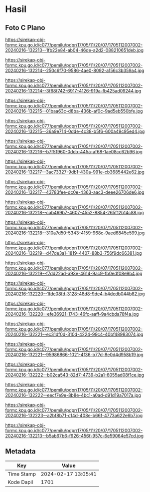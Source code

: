 # Hasil

## Foto C Plano

https://sirekap-obj-formc.kpu.go.id/c077/pemilu/pdpr/17/05/11/20/07/1705112007002-20240216-132213--1fb22e84-ab04-46de-a2d2-088210651deb.jpg

https://sirekap-obj-formc.kpu.go.id/c077/pemilu/pdpr/17/05/11/20/07/1705112007002-20240216-132214--250c6f70-9586-4ae0-8092-a156c3b359a4.jpg

https://sirekap-obj-formc.kpu.go.id/c077/pemilu/pdpr/17/05/11/20/07/1705112007002-20240216-132214--3f68f742-6917-4126-919a-fb425ad09244.jpg

https://sirekap-obj-formc.kpu.go.id/c077/pemilu/pdpr/17/05/11/20/07/1705112007002-20240216-132215--01baa63c-d8ba-436b-af0c-9ad5eb550bfe.jpg

https://sirekap-obj-formc.kpu.go.id/c077/pemilu/pdpr/17/05/11/20/07/1705112007002-20240216-132215--36a9e714-0dde-4c38-b5f6-600a49c95ed4.jpg

https://sirekap-obj-formc.kpu.go.id/c077/pemilu/pdpr/17/05/11/20/07/1705112007002-20240216-132216--b7f51960-0dcb-445a-af68-1ae08cc62b96.jpg

https://sirekap-obj-formc.kpu.go.id/c077/pemilu/pdpr/17/05/11/20/07/1705112007002-20240216-132217--3ac73327-9db1-430a-991e-cb3685442e62.jpg

https://sirekap-obj-formc.kpu.go.id/c077/pemilu/pdpr/17/05/11/20/07/1705112007002-20240216-132217--43783fee-dc0e-4363-aac3-deee26706de6.jpg

https://sirekap-obj-formc.kpu.go.id/c077/pemilu/pdpr/17/05/11/20/07/1705112007002-20240216-132218--cab469b7-4607-4552-8854-265f12b14c88.jpg

https://sirekap-obj-formc.kpu.go.id/c077/pemilu/pdpr/17/05/11/20/07/1705112007002-20240216-132218--310a7d50-5343-4159-968c-9aed6845e599.jpg

https://sirekap-obj-formc.kpu.go.id/c077/pemilu/pdpr/17/05/11/20/07/1705112007002-20240216-132219--d47de3a1-1819-4407-88b3-756f9dc66381.jpg

https://sirekap-obj-formc.kpu.go.id/c077/pemilu/pdpr/17/05/11/20/07/1705112007002-20240216-132219--f7dd22ad-a93e-4614-9ac9-fb0edf08e9b4.jpg

https://sirekap-obj-formc.kpu.go.id/c077/pemilu/pdpr/17/05/11/20/07/1705112007002-20240216-132220--1fdc08fd-3128-48d8-9de4-b4dedb044b82.jpg

https://sirekap-obj-formc.kpu.go.id/c077/pemilu/pdpr/17/05/11/20/07/1705112007002-20240216-132220--efe36921-1743-46fc-aaff-9a4cbda78f4a.jpg

https://sirekap-obj-formc.kpu.go.id/c077/pemilu/pdpr/17/05/11/20/07/1705112007002-20240216-132221--ec31df0d-310d-4224-99c4-40bf48983074.jpg

https://sirekap-obj-formc.kpu.go.id/c077/pemilu/pdpr/17/05/11/20/07/1705112007002-20240216-132221--95986866-1021-4f36-b77d-8e0d4d958b19.jpg

https://sirekap-obj-formc.kpu.go.id/c077/pemilu/pdpr/17/05/11/20/07/1705112007002-20240216-132222--b02ca543-82d7-4739-b2a1-6055ad08f1ce.jpg

https://sirekap-obj-formc.kpu.go.id/c077/pemilu/pdpr/17/05/11/20/07/1705112007002-20240216-132222--eecf7e9e-8b8e-4bc1-a0ad-d91d19a7017a.jpg

https://sirekap-obj-formc.kpu.go.id/c077/pemilu/pdpr/17/05/11/20/07/1705112007002-20240216-132223--a2bf8b71-c14d-408e-b66f-4773a622e6b7.jpg

https://sirekap-obj-formc.kpu.go.id/c077/pemilu/pdpr/17/05/11/20/07/1705112007002-20240216-132213--b5ab67b6-f926-456f-957c-6e59064e57cd.jpg


## Metadata

| Key        | Value               |
| ---------- | ------------------- |
| Time Stamp | 2024-02-17 13:05:41 |
| Kode Dapil | 1701                |




